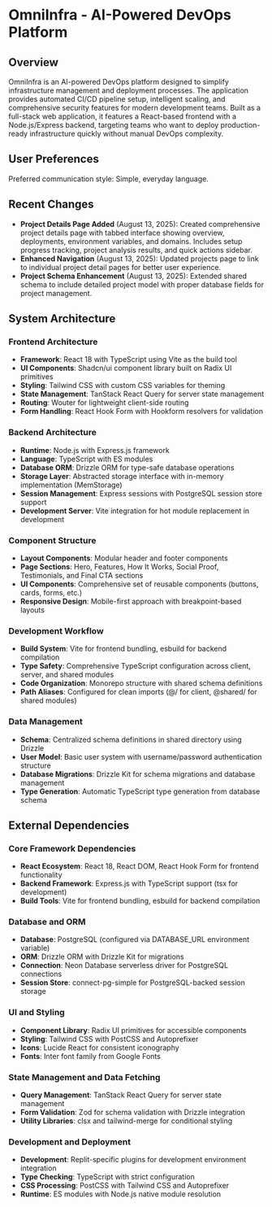 # OmniInfra - AI-Powered DevOps Platform

## Overview

OmniInfra is an AI-powered DevOps platform designed to simplify infrastructure management and deployment processes. The application provides automated CI/CD pipeline setup, intelligent scaling, and comprehensive security features for modern development teams. Built as a full-stack web application, it features a React-based frontend with a Node.js/Express backend, targeting teams who want to deploy production-ready infrastructure quickly without manual DevOps complexity.

## User Preferences

Preferred communication style: Simple, everyday language.

## Recent Changes

- **Project Details Page Added** (August 13, 2025): Created comprehensive project details page with tabbed interface showing overview, deployments, environment variables, and domains. Includes setup progress tracking, project analysis results, and quick actions sidebar.
- **Enhanced Navigation** (August 13, 2025): Updated projects page to link to individual project detail pages for better user experience.
- **Project Schema Enhancement** (August 13, 2025): Extended shared schema to include detailed project model with proper database fields for project management.

## System Architecture

### Frontend Architecture
- **Framework**: React 18 with TypeScript using Vite as the build tool
- **UI Components**: Shadcn/ui component library built on Radix UI primitives
- **Styling**: Tailwind CSS with custom CSS variables for theming
- **State Management**: TanStack React Query for server state management
- **Routing**: Wouter for lightweight client-side routing
- **Form Handling**: React Hook Form with Hookform resolvers for validation

### Backend Architecture
- **Runtime**: Node.js with Express.js framework
- **Language**: TypeScript with ES modules
- **Database ORM**: Drizzle ORM for type-safe database operations
- **Storage Layer**: Abstracted storage interface with in-memory implementation (MemStorage)
- **Session Management**: Express sessions with PostgreSQL session store support
- **Development Server**: Vite integration for hot module replacement in development

### Component Structure
- **Layout Components**: Modular header and footer components
- **Page Sections**: Hero, Features, How It Works, Social Proof, Testimonials, and Final CTA sections
- **UI Components**: Comprehensive set of reusable components (buttons, cards, forms, etc.)
- **Responsive Design**: Mobile-first approach with breakpoint-based layouts

### Development Workflow
- **Build System**: Vite for frontend bundling, esbuild for backend compilation
- **Type Safety**: Comprehensive TypeScript configuration across client, server, and shared modules
- **Code Organization**: Monorepo structure with shared schema definitions
- **Path Aliases**: Configured for clean imports (@/ for client, @shared/ for shared modules)

### Data Management
- **Schema**: Centralized schema definitions in shared directory using Drizzle
- **User Model**: Basic user system with username/password authentication structure
- **Database Migrations**: Drizzle Kit for schema migrations and database management
- **Type Generation**: Automatic TypeScript type generation from database schema

## External Dependencies

### Core Framework Dependencies
- **React Ecosystem**: React 18, React DOM, React Hook Form for frontend functionality
- **Backend Framework**: Express.js with TypeScript support (tsx for development)
- **Build Tools**: Vite for frontend bundling, esbuild for backend compilation

### Database and ORM
- **Database**: PostgreSQL (configured via DATABASE_URL environment variable)
- **ORM**: Drizzle ORM with Drizzle Kit for migrations
- **Connection**: Neon Database serverless driver for PostgreSQL connections
- **Session Store**: connect-pg-simple for PostgreSQL-backed session storage

### UI and Styling
- **Component Library**: Radix UI primitives for accessible components
- **Styling**: Tailwind CSS with PostCSS and Autoprefixer
- **Icons**: Lucide React for consistent iconography
- **Fonts**: Inter font family from Google Fonts

### State Management and Data Fetching
- **Query Management**: TanStack React Query for server state management
- **Form Validation**: Zod for schema validation with Drizzle integration
- **Utility Libraries**: clsx and tailwind-merge for conditional styling

### Development and Deployment
- **Development**: Replit-specific plugins for development environment integration
- **Type Checking**: TypeScript with strict configuration
- **CSS Processing**: PostCSS with Tailwind CSS and Autoprefixer
- **Runtime**: ES modules with Node.js native module resolution